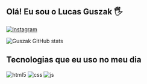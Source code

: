 ## Olá! Eu sou o Lucas Guszak 🖐️

[![Instagram](https://img.shields.io/badge/Instagram-E4405F?style=for-the-badge&logo=instagram&logoColor=white)](https://instagram.com/_lucasguszak_)

![Guszak GitHub stats](https://github-readme-stats.vercel.app/api?username=lucasguszak&show_icons=true&theme=dracula&count_private=true)

## Tecnologias que eu uso no meu dia

<div style="display: inline_block">
  <img align="center" alt="html5" src="https://img.shields.io/badge/HTML5-E34F26?style=for-the-badge&logo=html5&logoColor=white" />
  <img align="center" alt="css" src="https://img.shields.io/badge/CSS3-1572B6?style=for-the-badge&logo=css3&logoColor=white" />
  <img align="center" alt="js" src="https://img.shields.io/badge/JavaScript-F7DF1E?style=for-the-badge&logo=javascript&logoColor=black" />
</div><br/>
